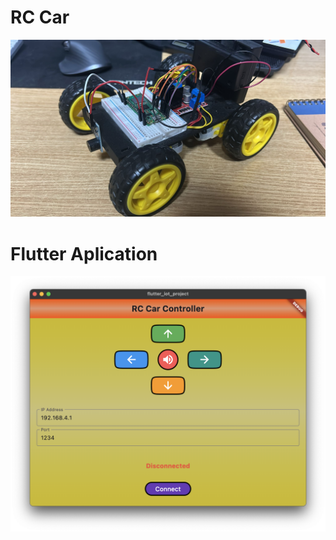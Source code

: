 # RC Car
![RC Car](/assets/rccar.jpeg)
# Flutter Aplication
![Flutter Application](/assets/flutter.png)
